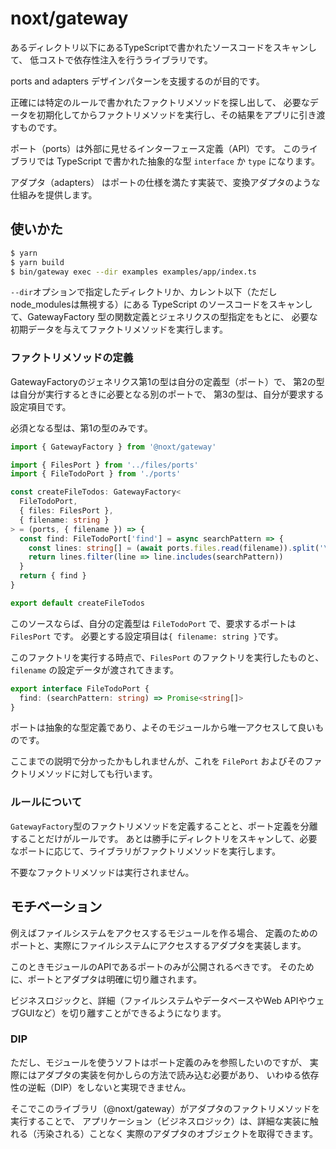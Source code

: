 # noxt/gateway

あるディレクトリ以下にあるTypeScriptで書かれたソースコードをスキャンして、
低コストで依存性注入を行うライブラリです。

ports and adapters デザインパターンを支援するのが目的です。

正確には特定のルールで書かれたファクトリメソッドを探し出して、
必要なデータを初期化してからファクトリメソッドを実行し、その結果をアプリに引き渡すものです。

ポート（ports）は外部に見せるインターフェース定義（API）です。
このライブラリでは TypeScript で書かれた抽象的な型 `interface` か `type` になります。

アダプタ（adapters） はポートの仕様を満たす実装で、変換アダプタのような仕組みを提供します。

## 使いかた

```sh
$ yarn
$ yarn build
$ bin/gateway exec --dir examples examples/app/index.ts
```

`--dir`オプションで指定したディレクトリか、カレント以下（ただしnode_modulesは無視する）にある
TypeScript のソースコードをスキャンして、GatewayFactory 型の関数定義とジェネリクスの型指定をもとに、
必要な初期データを与えてファクトリメソッドを実行します。

### ファクトリメソッドの定義

GatewayFactoryのジェネリクス第1の型は自分の定義型（ポート）で、
第2の型は自分が実行するときに必要となる別のポートで、
第3の型は、自分が要求する設定項目です。

必須となる型は、第1の型のみです。

```ts
import { GatewayFactory } from '@noxt/gateway'

import { FilesPort } from '../files/ports'
import { FileTodoPort } from './ports'

const createFileTodos: GatewayFactory<
  FileTodoPort,
  { files: FilesPort },
  { filename: string }
> = (ports, { filename }) => {
  const find: FileTodoPort['find'] = async searchPattern => {
    const lines: string[] = (await ports.files.read(filename)).split('\n')
    return lines.filter(line => line.includes(searchPattern))
  }
  return { find }
}

export default createFileTodos
```

このソースならば、自分の定義型は `FileTodoPort` で、要求するポートは `FilesPort` です。
必要とする設定項目は`{ filename: string }`です。

このファクトリを実行する時点で、`FilesPort` のファクトリを実行したものと、
`filename` の設定データが渡されてきます。

```ts
export interface FileTodoPort {
  find: (searchPattern: string) => Promise<string[]>
}
```

ポートは抽象的な型定義であり、よそのモジュールから唯一アクセスして良いものです。

ここまでの説明で分かったかもしれませんが、これを `FilePort` およびそのファクトリメソッドに対しても行います。

### ルールについて

`GatewayFactory`型のファクトリメソッドを定義することと、ポート定義を分離することだけがルールです。
あとは勝手にディレクトリをスキャンして、必要なポートに応じて、ライブラリがファクトリメソッドを実行します。

不要なファクトリメソッドは実行されません。

## モチベーション

例えばファイルシステムをアクセスするモジュールを作る場合、
定義のためのポートと、実際にファイルシステムにアクセスするアダプタを実装します。

このときモジュールのAPIであるポートのみが公開されるべきです。
そのために、ポートとアダプタは明確に切り離されます。

ビジネスロジックと、詳細（ファイルシステムやデータベースやWeb APIやウェブGUIなど）を切り離すことができるようになります。

### DIP

ただし、モジュールを使うソフトはポート定義のみを参照したいのですが、
実際にはアダプタの実装を何かしらの方法で読み込む必要があり、
いわゆる依存性の逆転（DIP）をしないと実現できません。

そこでこのライブラリ（@noxt/gateway）がアダプタのファクトリメソッドを実行することで、
アプリケーション（ビジネスロジック）は、詳細な実装に触れる（汚染される）ことなく
実際のアダプタのオブジェクトを取得できます。

